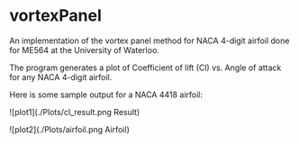 # vortexPanel
An implementation of the vortex panel method for NACA 4-digit airfoil done for ME564 at the University of Waterloo.

The program generates a plot of Coefficient of lift (Cl) vs. Angle of attack for any NACA 4-digit airfoil.

Here is some sample output for a NACA 4418 airfoil:

![plot1](./Plots/cl_result.png Result)

![plot2](./Plots/airfoil.png Airfoil)
